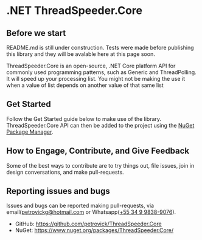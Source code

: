 .NET ThreadSpeeder.Core
===============

## Before we start

README.md is still under construction. Tests were made before publishing this library and they will be avalable here at this page soon.

ThreadSpeeder.Core is an open-source, .NET Core platform API for commonly used programming patterns, such as Generic and ThreadPolling. It will speed up your processing list. 
You might not be making the use it when a value of list depends on another value of that same list

## Get Started

Follow the Get Started guide below to make use of the library.
ThreadSpeeder.Core API can then be added to the project using the [NuGet Package Manager](https://www.nuget.org/packages/ThreadSpeeder.Core/).

## How to Engage, Contribute, and Give Feedback

Some of the best ways to contribute are to try things out, file issues, join in design conversations,
and make pull-requests.

## Reporting issues and bugs

Issues and bugs can be reported making pull-requests, via email([petrovickg@hotmail.com][email] or Whatsapp([+55 34 9 9838-9076][whatsapp]).

 - GitHub: <https://github.com/petrovick/ThreadSpeeder.Core>
 - NuGet: <https://www.nuget.org/packages/ThreadSpeeder.Core/>

 
 [whatsapp]: https://api.whatsapp.com/send?phone=5534998389076
 [email]: mailto:petrovickg@hotmail.com